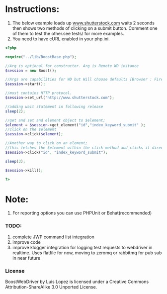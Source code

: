 Instructions:
=========
1. The below example loads up www.shutterstock.com waits 2 seconds then shows two methods of clicking on a submit button. Comment one of them to test the other.see tests/ for more examples.
2. You need to have cURL enabled in your php.ini.

```php
<?php

require("../lib/BoostBase.php");

//Arg is optional for constructor. Arg is Remote WD instance
$session = new Boost(); 

//Args are capabilities for WD but Will choose defaults [Browser : Firefox]
$session->start();

//must contains HTTP protocol. 
$session->set_url("http://www.shutterstock.com"); 

//adding wait statement in following release
sleep(2);

//get and set and element object to $element;
$element = $session->get_element("id","index_keyword_submit" );
//click on the $element
$session->click($element);

//Another way to click on an element;
//this fetches the $element within the click method and clicks it directly.
$session->click("id", "index_keyword_submit");

sleep(3);

$session->kill();

?>
```
Note:
=====
1. For reporting options you can use PHPUnit or Behat(recommended)


### TODO:

1. complete JWP command list integration
2. improve code
3. improve klogger integration for logging test requests to webdriver in realtime. Uses flatfile for now, moving to zeromq or rabbitmq for pub sub in near future

### License

BoostWebDriver by Luis Lopez is licensed under a Creative Commons Attribution-ShareAlike 3.0 Unported License. 
